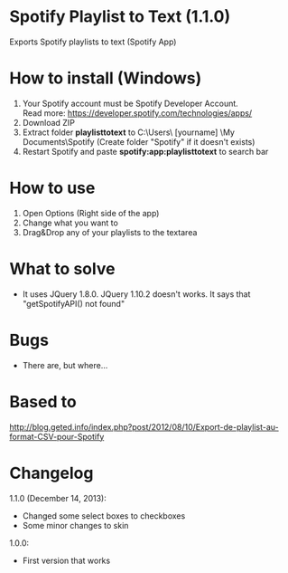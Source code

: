 Spotify Playlist to Text (1.1.0)
================================

Exports Spotify playlists to text (Spotify App)

How to install (Windows)
========================
1. Your Spotify account must be Spotify Developer Account.<br/>
   Read more: https://developer.spotify.com/technologies/apps/
2. Download ZIP
3. Extract folder <b>playlisttotext</b> to C:\Users\ [yourname] \My Documents\Spotify (Create folder "Spotify" if it doesn't exists)
4. Restart Spotify and paste <b>spotify:app:playlisttotext</b> to search bar

How to use
========================
1. Open Options (Right side of the app)
2. Change what you want to
3. Drag&Drop any of your playlists to the textarea

What to solve
========================
- It uses JQuery 1.8.0. JQuery 1.10.2 doesn't works. It says that "getSpotifyAPI() not found"

Bugs
========================
- There are, but where...

Based to
========================
http://blog.geted.info/index.php?post/2012/08/10/Export-de-playlist-au-format-CSV-pour-Spotify

Changelog
========================

1.1.0 (December 14, 2013):
- Changed some select boxes to checkboxes
- Some minor changes to skin

1.0.0:
- First version that works
